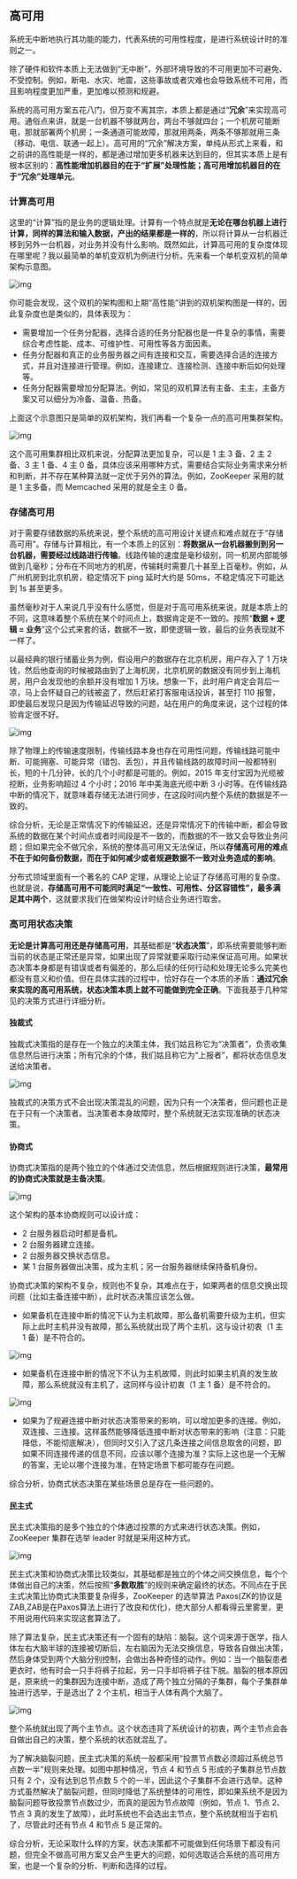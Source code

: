 ## 高可用

系统无中断地执行其功能的能力，代表系统的可用性程度，是进行系统设计时的准则之一。



除了硬件和软件本质上无法做到“无中断”，外部环境导致的不可用更加不可避免、不受控制。例如，断电、水灾、地震，这些事故或者灾难也会导致系统不可用，而且影响程度更加严重，更加难以预测和规避。



系统的高可用方案五花八门，但万变不离其宗，本质上都是通过“**冗余**”来实现高可用。通俗点来讲，就是一台机器不够就两台，两台不够就四台；一个机房可能断电，那就部署两个机房；一条通道可能故障，那就用两条，两条不够那就用三条（移动、电信、联通一起上）。高可用的“冗余”解决方案，单纯从形式上来看，和之前讲的高性能是一样的，都是通过增加更多机器来达到目的，但其实本质上是有根本区别的：**高性能增加机器目的在于“扩展”处理性能；高可用增加机器目的在于“冗余”处理单元**。



### 计算高可用

这里的“计算”指的是业务的逻辑处理。计算有一个特点就是**无论在哪台机器上进行计算，同样的算法和输入数据，产出的结果都是一样的**，所以将计算从一台机器迁移到另外一台机器，对业务并没有什么影响。既然如此，计算高可用的复杂度体现在哪里呢？我以最简单的单机变双机为例进行分析。先来看一个单机变双机的简单架构示意图。



![img](image/7793f8ae6230fbfaa2827086a9ead4b4.png)



你可能会发现，这个双机的架构图和上期“高性能”讲到的双机架构图是一样的，因此复杂度也是类似的，具体表现为：



- 需要增加一个任务分配器，选择合适的任务分配器也是一件复杂的事情，需要综合考虑性能、成本、可维护性、可用性等各方面因素。
- 任务分配器和真正的业务服务器之间有连接和交互，需要选择合适的连接方式，并且对连接进行管理。例如，连接建立、连接检测、连接中断后如何处理等。
- 任务分配器需要增加分配算法。例如，常见的双机算法有主备、主主，主备方案又可以细分为冷备、温备、热备。



上面这个示意图只是简单的双机架构，我们再看一个复杂一点的高可用集群架构。



![img](image/f4c0ae8e1b5dfbc8e58baa8b31dfeab7.png)



这个高可用集群相比双机来说，分配算法更加复杂，可以是 1 主 3 备、2 主 2 备、3 主 1 备、4 主 0 备，具体应该采用哪种方式，需要结合实际业务需求来分析和判断，并不存在某种算法就一定优于另外的算法。例如，ZooKeeper 采用的就是 1 主多备，而 Memcached 采用的就是全主 0 备。



### 存储高可用

对于需要存储数据的系统来说，整个系统的高可用设计关键点和难点就在于“存储高可用”。存储与计算相比，有一个本质上的区别：**将数据从一台机器搬到到另一台机器，需要经过线路进行传输**。线路传输的速度是毫秒级别，同一机房内部能够做到几毫秒；分布在不同地方的机房，传输耗时需要几十甚至上百毫秒。例如，从广州机房到北京机房，稳定情况下 ping 延时大约是 50ms，不稳定情况下可能达到 1s 甚至更多。

虽然毫秒对于人来说几乎没有什么感觉，但是对于高可用系统来说，就是本质上的不同，这意味着整个系统在某个时间点上，数据肯定是不一致的。按照“**数据 + 逻辑 = 业务**”这个公式来套的话，数据不一致，即使逻辑一致，最后的业务表现就不一样了。



以最经典的银行储蓄业务为例，假设用户的数据存在北京机房，用户存入了 1 万块钱，然后他查询的时候被路由到了上海机房，北京机房的数据没有同步到上海机房，用户会发现他的余额并没有增加 1 万块。想象一下，此时用户肯定会背后一凉，马上会怀疑自己的钱被盗了，然后赶紧打客服电话投诉，甚至打 110 报警，即使最后发现只是因为传输延迟导致的问题，站在用户的角度来说，这个过程的体验肯定很不好。



![img](image/66f73e0760339746b06d2ab8670266e9.png)



除了物理上的传输速度限制，传输线路本身也存在可用性问题，传输线路可能中断、可能拥塞、可能异常（错包、丢包），并且传输线路的故障时间一般都特别长，短的十几分钟，长的几个小时都是可能的。例如，2015 年支付宝因为光缆被挖断，业务影响超过 4 个小时；2016 年中美海底光缆中断 3 小时等。在传输线路中断的情况下，就意味着存储无法进行同步，在这段时间内整个系统的数据是不一致的。



综合分析，无论是正常情况下的传输延迟，还是异常情况下的传输中断，都会导致系统的数据在某个时间点或者时间段是不一致的，而数据的不一致又会导致业务问题；但如果完全不做冗余，系统的整体高可用又无法保证，所以**存储高可用的难点不在于如何备份数据，而在于如何减少或者规避数据不一致对业务造成的影响**。



分布式领域里面有一个著名的 CAP 定理，从理论上论证了存储高可用的复杂度。也就是说，**存储高可用不可能同时满足“一致性、可用性、分区容错性”，最多满足其中两个**，这就要求我们在做架构设计时结合业务进行取舍。



### 高可用状态决策

**无论是计算高可用还是存储高可用**，其基础都是“**状态决策**”，即系统需要能够判断当前的状态是正常还是异常，如果出现了异常就要采取行动来保证高可用。如果状态决策本身都是有错误或者有偏差的，那么后续的任何行动和处理无论多么完美也都没有意义和价值。但在具体实践的过程中，恰好存在一个本质的矛盾：**通过冗余来实现的高可用系统，状态决策本质上就不可能做到完全正确**。下面我基于几种常见的决策方式进行详细分析。



#### 独裁式

独裁式决策指的是存在一个独立的决策主体，我们姑且称它为“决策者”，负责收集信息然后进行决策；所有冗余的个体，我们姑且称它为“上报者”，都将状态信息发送给决策者。



![img](image/f749a798fd189c9032f05f6eb41cdecf.png)



独裁式的决策方式不会出现决策混乱的问题，因为只有一个决策者，但问题也正是在于只有一个决策者。当决策者本身故障时，整个系统就无法实现准确的状态决策。



#### 协商式

协商式决策指的是两个独立的个体通过交流信息，然后根据规则进行决策，**最常用的协商式决策就是主备决策**。



![img](image/2d6cd4d81842494c6583bfa227f53e11.png)

这个架构的基本协商规则可以设计成：



- 2 台服务器启动时都是备机。
- 2 台服务器建立连接。
- 2 台服务器交换状态信息。
- 某 1 台服务器做出决策，成为主机；另一台服务器继续保持备机身份。



协商式决策的架构不复杂，规则也不复杂，其难点在于，如果两者的信息交换出现问题（比如主备连接中断），此时状态决策应该怎么做。



- 如果备机在连接中断的情况下认为主机故障，那么备机需要升级为主机，但实际上此时主机并没有故障，那么系统就出现了两个主机，这与设计初衷（1 主 1 备）是不符合的。



![img](image/0919428efccf7fde2e02f92b89f1626f.png)

- 如果备机在连接中断的情况下不认为主机故障，则此时如果主机真的发生故障，那么系统就没有主机了，这同样与设计初衷（1 主 1 备）是不符合的。

  

![img](image/2a3e013ab1e2e5086679becba0308652.png)

- 如果为了规避连接中断对状态决策带来的影响，可以增加更多的连接。例如，双连接、三连接。这样虽然能够降低连接中断对状态带来的影响（注意：只能降低，不能彻底解决），但同时又引入了这几条连接之间信息取舍的问题，即如果不同连接传递的信息不同，应该以哪个连接为准？实际上这也是一个无解的答案，无论以哪个连接为准，在特定场景下都可能存在问题。



综合分析，协商式状态决策在某些场景总是存在一些问题的。



#### 民主式

民主式决策指的是多个独立的个体通过投票的方式来进行状态决策。例如，ZooKeeper 集群在选举 leader 时就是采用这种方式。



![img](image/c5ac18b395e05be0fc336c1a4eb524d9.png)



民主式决策和协商式决策比较类似，其基础都是独立的个体之间交换信息，每个个体做出自己的决策，然后按照“**多数取胜**”的规则来确定最终的状态。不同点在于民主式决策比协商式决策要复杂得多，ZooKeeper 的选举算法 Paxos(ZK的协议是ZAB,ZAB是在Paxos算法上进行了改良和优化)，绝大部分人都看得云里雾里，更不用说用代码来实现这套算法了。



除了算法复杂，民主式决策还有一个固有的缺陷：脑裂。这个词来源于医学，指人体左右大脑半球的连接被切断后，左右脑因为无法交换信息，导致各自做出决策，然后身体受到两个大脑分别控制，会做出各种奇怪的动作。例如：当一个脑裂患者更衣时，他有时会一只手将裤子拉起，另一只手却将裤子往下脱。脑裂的根本原因是，原来统一的集群因为连接中断，造成了两个独立分隔的子集群，每个子集群单独进行选举，于是选出了 2 个主机，相当于人体有两个大脑了。



![img](image/0eeb06db1097e02957fc14a037f328da.png)

整个系统就出现了两个主节点。这个状态违背了系统设计的初衷，两个主节点会各自做出自己的决策，整个系统的状态就混乱了。



为了解决脑裂问题，民主式决策的系统一般都采用“投票节点数必须超过系统总节点数一半”规则来处理。如图中那种情况，节点 4 和节点 5 形成的子集群总节点数只有 2 个，没有达到总节点数 5 个的一半，因此这个子集群不会进行选举。这种方式虽然解决了脑裂问题，但同时降低了系统整体的可用性，即如果系统不是因为脑裂问题导致投票节点数过少，而真的是因为节点故障（例如，节点 1、节点 2、节点 3 真的发生了故障），此时系统也不会选出主节点，整个系统就相当于宕机了，尽管此时还有节点 4 和节点 5 是正常的。

综合分析，无论采取什么样的方案，状态决策都不可能做到任何场景下都没有问题，但完全不做高可用方案又会产生更大的问题，如何选取适合系统的高可用方案，也是一个复杂的分析、判断和选择的过程。



